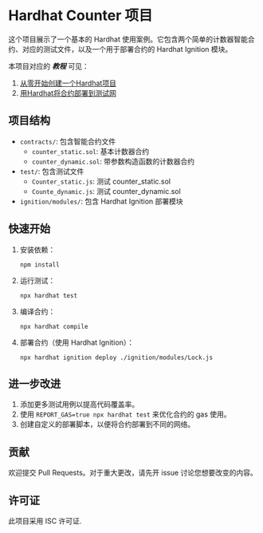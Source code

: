 # Hardhat Counter 项目

这个项目展示了一个基本的 Hardhat 使用案例。它包含两个简单的计数器智能合约、对应的测试文件，以及一个用于部署合约的 Hardhat Ignition 模块。

本项目对应的 ***教程*** 可见：

1. [从零开始创建一个Hardhat项目](https://github.com/ranxi2001/OnePolloWeb3/blob/master/smart%20contract/Hardhat%E5%AE%9E%E6%88%98%E7%AF%87%E2%80%94%E2%80%94%E4%BB%8E%E9%9B%B6%E5%88%9B%E5%BB%BA%E4%B8%80%E4%B8%AA%E9%A1%B9%E7%9B%AE.md)
2. [用Hardhat将合约部署到测试网](https://github.com/ranxi2001/OnePolloWeb3/blob/master/smart_contract/Hardhat%E5%AE%9E%E6%88%98%E7%AF%87%E2%80%94%E2%80%94%E5%B0%86%E5%90%88%E7%BA%A6%E9%83%A8%E7%BD%B2%E5%88%B0%E6%B5%8B%E8%AF%95%E7%BD%91.md)

## 项目结构

- `contracts/`: 包含智能合约文件
  - `counter_static.sol`: 基本计数器合约
  - `counter_dynamic.sol`: 带参数构造函数的计数器合约
- `test/`: 包含测试文件
  - `Counter_static.js`: 测试 counter_static.sol
  - `Counte_dynamic.js`: 测试 counter_dynamic.sol
- `ignition/modules/`: 包含 Hardhat Ignition 部署模块

## 快速开始

1. 安装依赖：
   ```shell
   npm install
   ```

2. 运行测试：
   ```shell
   npx hardhat test
   ```

3. 编译合约：
   ```shell
   npx hardhat compile
   ```

4. 部署合约（使用 Hardhat Ignition）：
   ```shell
   npx hardhat ignition deploy ./ignition/modules/Lock.js
   ```

## 进一步改进

1. 添加更多测试用例以提高代码覆盖率。
2. 使用 `REPORT_GAS=true npx hardhat test` 来优化合约的 gas 使用。
3. 创建自定义的部署脚本，以便将合约部署到不同的网络。

## 贡献

欢迎提交 Pull Requests。对于重大更改，请先开 issue 讨论您想要改变的内容。

## 许可证

此项目采用 ISC 许可证.

